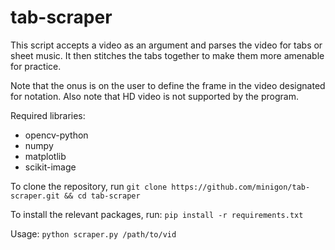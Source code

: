 # tab-scraper

This script accepts a video as an argument and parses the video for tabs or sheet music. It then stitches the tabs together to make them more amenable for practice.

Note that the onus is on the user to define the frame in the video designated for notation. Also note that HD video is not supported by the program. 

Required libraries: 
- opencv-python
- numpy
- matplotlib
- scikit-image

To clone the repository, run `git clone https://github.com/minigon/tab-scraper.git && cd tab-scraper`

To install the relevant packages, run: `pip install -r requirements.txt`

Usage: `python scraper.py /path/to/vid`

